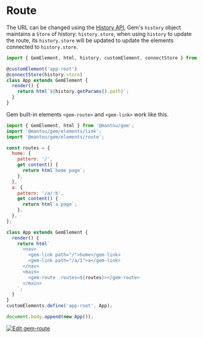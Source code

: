 # Route

The URL can be changed using the [History API](https://developer.mozilla.org/en-US/docs/Web/API/History), Gem's `history` object maintains a `Store` of history: `history.store`, when using `history` to update the route, its `history.store` will be updated to update the elements connected to `history.store`.

```js
import { GemElement, html, history, customElement, connectStore } from '@mantou/gem';

@customElement('app-root')
@connectStore(history.store)
class App extends GemElement {
  render() {
    return html`${history.getParams().path}`;
  }
}
```

Gem built-in elements `<gem-route>` and `<gem-link>` work like this.

```js
import { GemElement, html } from '@mantou/gem';
import '@mantou/gem/elements/link';
import '@mantou/gem/elements/route';

const routes = {
  home: {
    pattern: '/',
    get content() {
      return html`home page`;
    },
  },
  a: {
    pattern: '/a/:b',
    get content() {
      return html`a page`;
    },
  },
};

class App extends GemElement {
  render() {
    return html`
      <nav>
        <gem-link path="/">home</gem-link>
        <gem-link path="/a/1">a</gem-link>
      </nav>
      <main>
        <gem-route .routes=${routes}></gem-route>
      </main>
    `;
  }
}
customElements.define('app-root', App);

document.body.append(new App());
```

[![Edit gem-route](https://codesandbox.io/static/img/play-codesandbox.svg)](https://codesandbox.io/s/gem-route-llky3?fontsize=14&hidenavigation=1&theme=dark)
